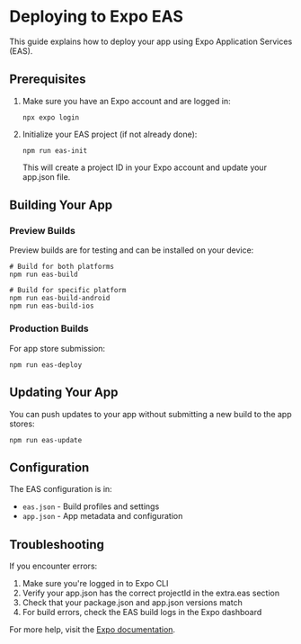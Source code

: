 # Deploying to Expo EAS

This guide explains how to deploy your app using Expo Application Services (EAS).

## Prerequisites

1. Make sure you have an Expo account and are logged in:
   ```
   npx expo login
   ```

2. Initialize your EAS project (if not already done):
   ```
   npm run eas-init
   ```
   
   This will create a project ID in your Expo account and update your app.json file.

## Building Your App

### Preview Builds

Preview builds are for testing and can be installed on your device:

```
# Build for both platforms
npm run eas-build

# Build for specific platform
npm run eas-build-android
npm run eas-build-ios
```

### Production Builds

For app store submission:

```
npm run eas-deploy
```

## Updating Your App

You can push updates to your app without submitting a new build to the app stores:

```
npm run eas-update
```

## Configuration

The EAS configuration is in:
- `eas.json` - Build profiles and settings
- `app.json` - App metadata and configuration

## Troubleshooting

If you encounter errors:

1. Make sure you're logged in to Expo CLI
2. Verify your app.json has the correct projectId in the extra.eas section
3. Check that your package.json and app.json versions match
4. For build errors, check the EAS build logs in the Expo dashboard

For more help, visit the [Expo documentation](https://docs.expo.dev/build/introduction/).